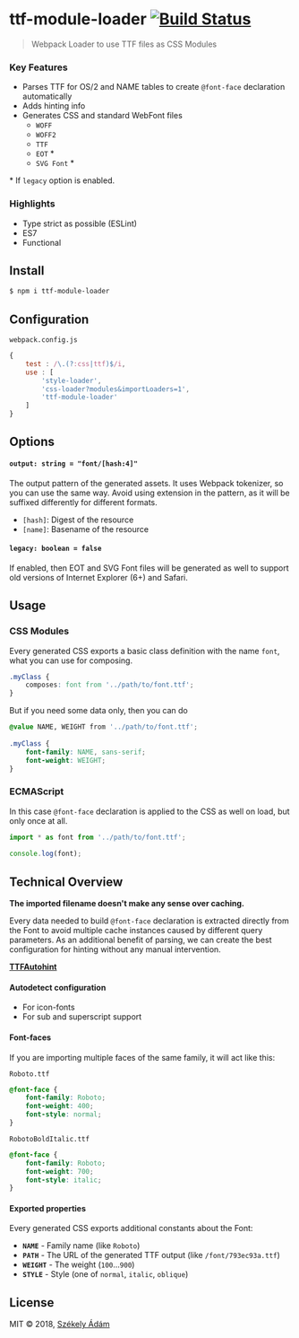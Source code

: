 ttf-module-loader  [![Build Status][X]][Y]
=================

> Webpack Loader to use TTF files as CSS Modules

### Key Features

- Parses TTF for OS/2 and NAME tables to create `@font-face` declaration
  automatically
- Adds hinting info
- Generates CSS and standard WebFont files
  - `WOFF`
  - `WOFF2`
  - `TTF`
  - `EOT` \*
  - `SVG Font` \*

\* If `legacy` option is enabled.

### Highlights

- Type strict as possible (ESLint)
- ES7
- Functional

## Install

```bash
$ npm i ttf-module-loader
```

## Configuration

`webpack.config.js`

```javascript 
{
    test : /\.(?:css|ttf)$/i,
    use : [
        'style-loader',
        'css-loader?modules&importLoaders=1',
        'ttf-module-loader'
    ]
}
```

## Options

#### `output: string = "font/[hash:4]"`

The output pattern of the generated assets. It uses Webpack tokenizer, so
you can use the same way. Avoid using extension in the pattern, as it will be 
suffixed differently for different formats.

- `[hash]`: Digest of the resource
- `[name]`: Basename of the resource

#### `legacy: boolean = false`

If enabled, then EOT and SVG Font files will be generated as well to support 
old versions of Internet Explorer (6+) and Safari.

## Usage

### CSS Modules

Every generated CSS exports a basic class definition with the name `font`,
what you can use for composing.

```css
.myClass {
    composes: font from '../path/to/font.ttf';
}
```

But if you need some data only, then you can do

```css
@value NAME, WEIGHT from '../path/to/font.ttf';
 
.myClass {
    font-family: NAME, sans-serif;
    font-weight: WEIGHT;
}
```

### ECMAScript

In this case `@font-face` declaration is applied to the CSS as well on load,
but only once at all.

```javascript
import * as font from '../path/to/font.ttf';
 
console.log(font);
```

## Technical Overview

**The imported filename doesn't make any sense over caching.**
 
Every data needed to build `@font-face` declaration is extracted directly from
the Font to avoid multiple cache instances caused by different query 
parameters. As an additional benefit of parsing, we can create the best
configuration for hinting without any manual intervention.

**[TTFAutohint][0]**

#### Autodetect configuration

- For icon-fonts
- For sub and superscript support

#### Font-faces

If you are importing multiple faces of the same family, it will act like this:

`Roboto.ttf`

```css
@font-face {
    font-family: Roboto;
    font-weight: 400;
    font-style: normal;
}
```

`RobotoBoldItalic.ttf`

```css
@font-face {
    font-family: Roboto;
    font-weight: 700;
    font-style: italic;
}
```

#### Exported properties

Every generated CSS exports additional constants about the Font:

- **`NAME`** - Family name (like `Roboto`)
- **`PATH`** - The URL of the generated TTF output (like `/font/793ec93a.ttf`)
- **`WEIGHT`** - The weight (`100`...`900`)
- **`STYLE`** - Style (one of `normal`, `italic`, `oblique`)

## License

MIT © 2018, [Székely Ádám][Z]

[0]: https://www.freetype.org/ttfautohint/
[X]: https://api.travis-ci.com/enteocode/ttf-module-loader.svg?branch=master
[Y]: https://travis-ci.org/enteocode/ttf-module-loader
[Z]: https://github.com/enteocode

